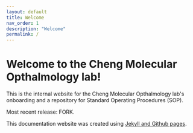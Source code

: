 ```yaml
---
layout: default
title: Welcome
nav_order: 1
description: "Welcome"
permalink: /
---
```


# Welcome to the Cheng Molecular Opthalmology lab!

This is the internal website for the Cheng Molecular Opthalmology lab's onboarding and a repository for Standard Operating Procedures (SOP).

Most recent release: FORK.

This documentation website was created using [Jekyll and Github pages](https://help.github.com/en/github/working-with-github-pages/setting-up-a-github-pages-site-with-jekyll).